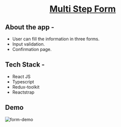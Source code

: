 <div align="center">
  
# [Multi Step Form](https://nestedform.netlify.app/)
  
</div>

## **About the app -**

- User can fill the information in three forms.
- Input validation.
- Confirmation page.

## **Tech Stack -**

- React JS
- Typescript
- Redux-toolkit
- Reactstrap

## Demo

![form-demo](https://res.cloudinary.com/dxebdqoxr/image/upload/v1659084616/multi-step-form_qcckvk.gif)
